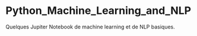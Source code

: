 # Python_Machine_Learning_and_NLP
Quelques Jupiter Notebook de machine learning et de NLP basiques.
